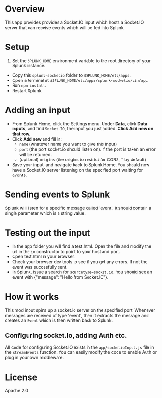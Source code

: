 # Overview
This app provides provides a Socket.IO input which hosts a Socket.IO server that can receive events which will be fed into Splunk

# Setup

1. Set the `SPLUNK_HOME` environment variable to the root directory of your Splunk instance.
* Copy this `splunk-socketio` folder to `$SPLUNK_HOME/etc/apps`.
* Open a terminal at `$SPLUNK_HOME/etc/apps/splunk-socketio/bin/app`.
* Run `npm install`.
* Restart Splunk

# Adding an input

* From Splunk Home, click the Settings menu. Under **Data**, click **Data inputs**, and find `Socket.IO`, the input you just added. **Click Add new on that row**.
* Click **Add new** and fill in:
    * `name` (whatever name you want to give this input)
    * `port` (the port socket.io should listen on). If the port is taken an error will be returned.
    * (optional) `origins` (the origins to restrict for CORS, * by default)
* Save your input, and navigate back to Splunk Home. You should now have a Socket.IO server listening on the specified port waiting for events.

# Sending events to Splunk
Splunk will listen for a specific message called 'event'. It should contain a single parameter which is a string value.

# Testing out the input

* In the app folder you will find a test.html. Open the file and modify the url in the `io` constructor to point to your host and port.
* Open test.html in your browser.
* Check your browser dev tools to see if you get any errors. If not the event was succesfully sent.
* In Splunk, issue a search for `sourcetype=socket.io`. You should see an event with {"message": "Hello from Socket.IO"}.

# How it works

This mod input spins up a socket.io server on the specified port. Whenever messages are received of type 'event', then it extracts the message and creates an `Event` which is then written back to Splunk.

## Configuring socket.io, adding Auth etc.

All code for configuring Socket.IO exists in the `app/socketioInput.js` file in the `streamEvents` function. You can easily modify the code to enable Auth or plug in your own middleware.

# License

Apache 2.0

